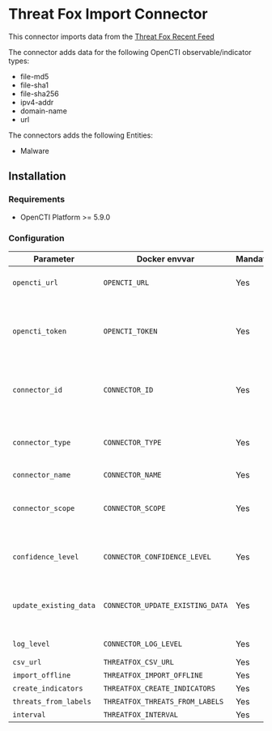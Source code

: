 # Threat Fox Import Connector

<!--
General description of the connector
* What it does
* How it works
* Special requirements
* Use case description
* ...
-->

This connector imports data from the [Threat Fox Recent Feed](https://threatfox.abuse.ch/)

The connector adds data for the following OpenCTI observable/indicator types:
* file-md5
* file-sha1
* file-sha256
* ipv4-addr
* domain-name
* url

The connectors adds the following Entities:
* Malware
## Installation

### Requirements

- OpenCTI Platform >= 5.9.0

### Configuration

| Parameter              | Docker envvar        | Mandatory    | Description                                                                 |
|------------------------|----------------------| ------------ |-----------------------------------------------------------------------------|
| `opencti_url`          | `OPENCTI_URL`        | Yes          | The URL of the OpenCTI platform.                                            |
| `opencti_token`        | `OPENCTI_TOKEN`      | Yes          | The default admin token configured in the OpenCTI platform parameters file. |
| `connector_id`         | `CONNECTOR_ID`       | Yes          | A valid arbitrary `UUIDv4` that must be unique for this connector.          |
| `connector_type`       | `CONNECTOR_TYPE`     | Yes          | Must be `EXTERNAL_IMPORT` (this is the connector type).                     |
| `connector_name`       | `CONNECTOR_NAME`     | Yes          | Option `ZeroFox`                                                            |
| `connector_scope`      | `CONNECTOR_SCOPE`    | Yes          | Supported scope: Template Scope (MIME Type or Stix Object)                  |
| `confidence_level`     | `CONNECTOR_CONFIDENCE_LEVEL`   | Yes          | Set the confidence level for this data                                      |
| `update_existing_data` | `CONNECTOR_UPDATE_EXISTING_DATA`   | Yes          | Update data alrerady in the platform based on the Threat Fox data pull      |
| `log_level`            | `CONNECTOR_LOG_LEVEL`   | Yes          | Log output for the connector                                                
| `csv_url`             | `THREATFOX_CSV_URL`   | Yes          | |
| `import_offline`             | `THREATFOX_IMPORT_OFFLINE`   | Yes          |                                                                             |
| `create_indicators`             | `THREATFOX_CREATE_INDICATORS`   | Yes          |                                                                             |
| `threats_from_labels`             | `THREATFOX_THREATS_FROM_LABELS`   | Yes          |                                                                             | 
| `interval`             | `THREATFOX_INTERVAL`   | Yes          |                                                                             |

